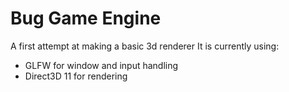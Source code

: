 # Bug Game Engine
A first attempt at making a basic 3d renderer
It is currently using:
* GLFW for window and input handling
* Direct3D 11 for rendering